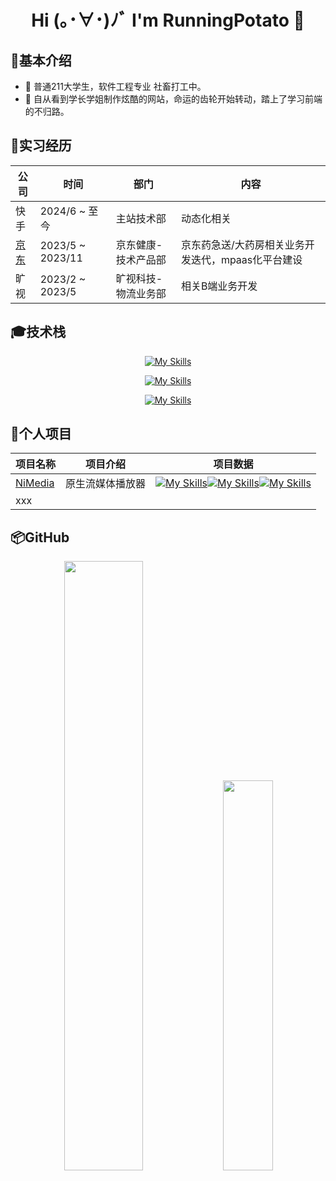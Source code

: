 <div align="center">

# Hi (｡･∀･)ﾉﾞ I'm RunningPotato 🥔</h1>

</div>

## 📧基本介绍

- 🎹 普通211大学生，软件工程专业 社畜打工中。
- 🎷 自从看到学长学姐制作炫酷的网站，命运的齿轮开始转动，踏上了学习前端的不归路。

## 📕实习经历

<div align="center">

| 公司                                 | 时间             | 部门                | 内容                                               |
| ------------------------------------ | ---------------- | ------------------- | -------------------------------------------------- |
| 快手                                 | 2024/6 ~ 至今  | 主站技术部 | 动态化相关                                    |
| [京东](https://about.jd.com/company) | 2023/5 ~ 2023/11 | 京东健康-技术产品部 | 京东药急送/大药房相关业务开发迭代，mpaas化平台建设 |
| 旷视                                 | 2023/2 ~ 2023/5  | 旷视科技-物流业务部 | 相关B端业务开发                                    |

</div>


## 🎓技术栈

<div align="center">

[![My Skills](https://skillicons.dev/icons?i=vue,react)](https://skillicons.dev)

[![My Skills](https://skillicons.dev/icons?i=webpack,vite,rollup)](https://skillicons.dev)

[![My Skills](https://skillicons.dev/icons?i=js,ts,nodejs,python,java)](https://skillicons.dev)

</div>

## 📝个人项目

<div align="center">

| 项目名称                                       | 项目介绍         | 项目数据                                                     |
| :--------------------------------------------- | ---------------- | ------------------------------------------------------------ |
| [NiMedia ](https://github.com/ypf2021/NiMedia) | 原生流媒体播放器 | [![My Skills](https://img.shields.io/github/stars/LonelySnowman/sv3-template)](https://github.com/lonelysnowman/sv3-template)[![My Skills](https://img.shields.io/github/forks/LonelySnowman/sv3-template)](https://github.com/lonelysnowman/sv3-template)[![My Skills](https://img.shields.io/github/issues/LonelySnowman/sv3-template)](https://github.com/lonelysnowman/sv3-template) |
| xxx                                            |                  |                                                              |

</div>

## 📦GitHub

<div align="center">
  <img width="50%" src="https://github-readme-stats.vercel.app/api?username=ypf2021&theme=highcontrast" />
  <img width="40%" src="https://cdn.jsdelivr.net/gh/lonelysnowman/lonelysnowman/imgs/code.gif" />
</div>

​      
